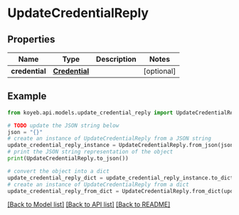 # UpdateCredentialReply


## Properties

Name | Type | Description | Notes
------------ | ------------- | ------------- | -------------
**credential** | [**Credential**](Credential.md) |  | [optional] 

## Example

```python
from koyeb.api.models.update_credential_reply import UpdateCredentialReply

# TODO update the JSON string below
json = "{}"
# create an instance of UpdateCredentialReply from a JSON string
update_credential_reply_instance = UpdateCredentialReply.from_json(json)
# print the JSON string representation of the object
print(UpdateCredentialReply.to_json())

# convert the object into a dict
update_credential_reply_dict = update_credential_reply_instance.to_dict()
# create an instance of UpdateCredentialReply from a dict
update_credential_reply_from_dict = UpdateCredentialReply.from_dict(update_credential_reply_dict)
```
[[Back to Model list]](../README.md#documentation-for-models) [[Back to API list]](../README.md#documentation-for-api-endpoints) [[Back to README]](../README.md)


